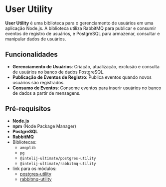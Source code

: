 # User Utility

**User Utility** é uma biblioteca para o gerenciamento de usuários em uma aplicação Node.js. A biblioteca utiliza RabbitMQ para publicar e consumir eventos de registro de usuários, e PostgreSQL para armazenar, consultar e manipular dados de usuários.

## Funcionalidades

- **Gerenciamento de Usuários**: Criação, atualização, exclusão e consulta de usuários no banco de dados PostgreSQL.
- **Publicação de Eventos de Registro**: Publica eventos quando novos usuários são registrados.
- **Consumo de Eventos**: Consome eventos para inserir usuários no banco de dados a partir de mensagens.

## Pré-requisitos

- **Node.js**
- **npm** (Node Package Manager)
- **PostgreSQL**
- **RabbitMQ**
- Bibliotecas:
    - `amqplib`
    - `pg`
    - `@intelij-ultimate/postgres-utility`
    - `@intelij-ultimate/rabbitmq-utility`
- link para os módulos:
    - [postgres-utility](https://www.npmjs.com/package/@intelij-ultimate/postgres-utility)
    - [rabbitmq-utility](https://www.npmjs.com/package/@intelij-ultimate/rabbitmq-utility)

